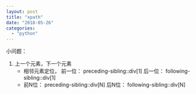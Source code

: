 ```yaml
---
layout: post
title: "xpath"
date: "2018-05-26"
categories: 
  - "python"
---
```


小问题：

1. 上一个元素，下一个元素
    - 相邻元素定位， 前一位： preceding-sibling::div\[1\] 后一位： following-sibling::div\[1\]
    - 前N位： preceding-sibling::div\[N\] 后N位： following-sibling::div\[N\]

